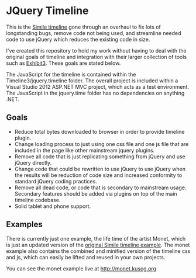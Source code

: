 JQuery Timeline
========

This is the [Simile timeline](http://www.simile-widgets.org/timeline/) gone through an overhaul to fix lots of longstanding bugs, remove code not being used, and streamline needed code to use jQuery which reduces the existing code in size.  

I've created this repository to hold my work without having to deal with the original goals of timeline and integration with their larger collection of tools such as [Exhibit3](http://www.simile-widgets.org/exhibit3/).
These goals are stated below.

The JavaScript for the timeline is contained within the Timeline3/jquery.timeline folder.  The overall project is included within a Visual Studio 2012 ASP.NET MVC project, which acts as a test environment.
The JavaScript in the jquery.time folder has no dependencies on anything .NET.

Goals
-----

* Reduce total bytes downloaded to browser in order to provide timeline plugin.
* Change loading process to just using one css file and one js file that are included in the page like other mainstream jquery plugins.
* Remove all code that is just replicating something from jQuery and use jQuery directly.
* Change code that could be rewritten to use jQuery to use jQuery when the results will be reduction of code size and increased conformity to standard jQuery coding practices.
* Remove all dead code, or code that is secondary to mainstream usage.  Secondary features should be added via plugins on top of the main timeline codebase.
* Solid tablet and phone support.


Examples
--------

There is currently just one example, the life time of the artist Monet, which is just an updated version of the [original Simile timeline example](http://www.simile-widgets.org/timeline/examples/monet/monet.html).
The monet example also contains the combined and minified version of the timeline css and js, which can easily be lifted and reused in your own projects.

You can see the monet example live at http://monet.kusog.org